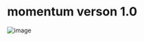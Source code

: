 # momentum verson 1.0
![image](https://user-images.githubusercontent.com/46181195/159161554-b111e588-309a-4ad8-8d05-e0c04264ea84.png)
